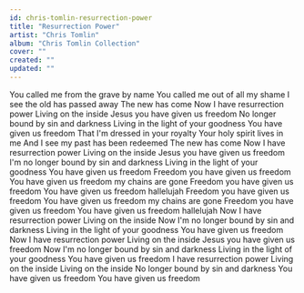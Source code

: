 ```yaml
---
id: chris-tomlin-resurrection-power
title: "Resurrection Power"
artist: "Chris Tomlin"
album: "Chris Tomlin Collection"
cover: ""
created: ""
updated: ""
---
```


You called me from the grave by name
You called me out of all my shame
I see the old has passed away
The new has come
Now I have resurrection power
Living on the inside
Jesus you have given us freedom
No longer bound by sin and darkness
Living in the light of your goodness
You have given us freedom
That I'm dressed in your royalty
Your holy spirit lives in me
And I see my past has been redeemed
The new has come
Now I have resurrection power
Living on the inside
Jesus you have given us freedom
I'm no longer bound by sin and darkness
Living in the light of your goodness
You have given us freedom
Freedom you have given us freedom
You have given us freedom my chains are gone
Freedom you have given us freedom
You have given us freedom hallelujah
Freedom you have given us freedom
You have given us freedom my chains are gone
Freedom you have given us freedom
You have given us freedom hallelujah
Now I have resurrection power
Living on the inside
Now I'm no longer bound by sin and darkness
Living in the light of your goodness
You have given us freedom
Now I have resurrection power
Living on the inside
Jesus you have given us freedom
Now I'm no longer bound by sin and darkness
Living in the light of your goodness
You have given us freedom
I have resurrection power
Living on the inside
Living on the inside
No longer bound by sin and darkness
You have given us freedom
You have given us freedom